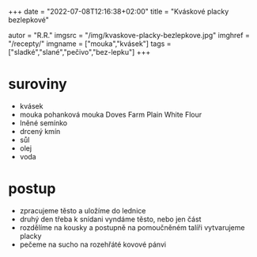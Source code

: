 
+++
date = "2022-07-08T12:16:38+02:00"
title = "Kváskové placky bezlepkové"

autor = "R.R."
imgsrc = "/img/kvaskove-placky-bezlepkove.jpg"
imghref = "/recepty/"
imgname = ["mouka","kvásek"]
tags = ["sladké","slané","pečivo","bez-lepku"]
+++

# suroviny
- kvásek
- mouka pohanková mouka Doves Farm Plain White Flour
- lněné semínko
- drcený kmín
- sůl
- olej
- voda

# postup
- zpracujeme těsto a uložíme do lednice
- druhý den třeba k snídani vyndáme těsto, nebo jen část
- rozdělíme na kousky a postupně na pomoučněném talíři vytvarujeme placky 
- pečeme na sucho na rozehřáté kovové pánvi
